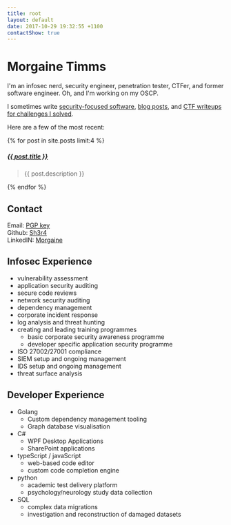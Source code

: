 ```yaml
---
title: root
layout: default
date: 2017-10-29 19:32:55 +1100
contactShow: true
---
```


# Morgaine Timms

I'm an infosec nerd, security engineer, penetration tester, CTFer, and former software engineer. Oh, and I'm working on my OSCP.

I sometimes write [security-focused software](/projects),  [blog posts](/blog), and [CTF writeups for challenges I solved](/writeup).

Here are a few of the most recent:

{% for post in site.posts limit:4 %}
<p>
<h5><a href="{{ post.url }}">{{ post.title }}</a></h5>
<blockquote>{{ post.description }}</blockquote>
</p>
{% endfor %}

## Contact

Email: [PGP key][pgp]
<br>
Github: [Sh3r4][gh]
<br>
LinkedIN: [Morgaine](https://www.linkedin.com/in/morgaine-timms-879354144/)

[pgp]: /assets/misc/mt.pgp.txt "A2D1 316F A7BD 87F6 D0F7  DA73 42A6 A028 415F CE85"
[gh]: https://github.com/Sh3r4 "My github account"

## Infosec Experience

- vulnerability assessment
- application security auditing
- secure code reviews
- network security auditing
- dependency management
- corporate incident response
- log analysis and threat hunting
- creating and leading training programmes
  - basic corporate security awareness programme
  - developer specific application security programme
- ISO 27002/27001 compliance
- SIEM setup and ongoing management
- IDS setup and ongoing management
- threat surface analysis

## Developer Experience

- Golang
  - Custom dependency management tooling
  - Graph database visualisation
- C#
  - WPF Desktop Applications
  - SharePoint applications
- typeScript / javaScript
  - web-based code editor
  - custom code completion engine
- python
  - academic test delivery platform
  - psychology/neurology study data collection
- SQL
  - complex data migrations
  - investigation and reconstruction of damaged datasets
